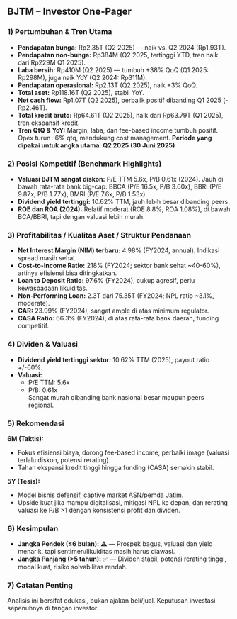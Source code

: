 ## BJTM – Investor One-Pager

### 1) Pertumbuhan & Tren Utama
- **Pendapatan bunga:** Rp2.35T (Q2 2025) — naik vs. Q2 2024 (Rp1.93T).  
- **Pendapatan non-bunga:** Rp384M (Q2 2025, tertinggi YTD, tren naik dari Rp229M Q1 2025).
- **Laba bersih:** Rp410M (Q2 2025) — tumbuh +38% QoQ (Q1 2025: Rp298M), juga naik YoY (Q2 2024: Rp311M).
- **Pendapatan operasional:** Rp2.13T (Q2 2025), naik +3% QoQ.
- **Total aset:** Rp118.16T (Q2 2025), stabil YoY.
- **Net cash flow:** Rp1.07T (Q2 2025), berbalik positif dibanding Q1 2025 (-Rp2.46T).
- **Total kredit bruto:** Rp64.61T (Q2 2025), naik dari Rp63.79T (Q1 2025), tren ekspansif kredit.
- **Tren QtQ & YoY:** Margin, laba, dan fee-based income tumbuh positif. Opex turun -6% qtq, mendukung cost management.
**Periode yang dipakai untuk angka utama: Q2 2025 (30 Juni 2025)**

### 2) Posisi Kompetitif (Benchmark Highlights)
- **Valuasi BJTM sangat diskon:** P/E TTM 5.6x, P/B 0.61x (2024). Jauh di bawah rata-rata bank big-cap: BBCA (P/E 16.5x, P/B 3.60x), BBRI (P/E 9.87x, P/B 1.77x), BMRI (P/E 7.6x, P/B 1.53x).
- **Dividend yield tertinggi:** 10.62% TTM, jauh lebih besar dibanding peers.
- **ROE dan ROA (2024):** Relatif moderat (ROE 8.8%, ROA 1.08%), di bawah BCA/BBRI, tapi dengan valuasi lebih murah.

### 3) Profitabilitas / Kualitas Aset / Struktur Pendanaan
- **Net Interest Margin (NIM) terbaru:** 4.98% (FY2024, annual). Indikasi spread masih sehat.
- **Cost-to-Income Ratio:** 218% (FY2024; sektor bank sehat ~40-60%), artinya efisiensi bisa ditingkatkan.
- **Loan to Deposit Ratio:** 97.6% (FY2024), cukup agresif, perlu kewaspadaan likuiditas.
- **Non-Performing Loan:** 2.3T dari 75.35T (FY2024; NPL ratio ~3.1%, moderate).
- **CAR:** 23.99% (FY2024), sangat ample di atas minimum regulator.
- **CASA Ratio:** 66.3% (FY2024), di atas rata-rata bank daerah, funding competitif.

### 4) Dividen & Valuasi
- **Dividend yield tertinggi sektor:** 10.62% TTM (2025), payout ratio +/-60%.
- **Valuasi:**  
  - P/E TTM: 5.6x  
  - P/B: 0.61x  
  Sangat murah dibanding bank nasional besar maupun peers regional.

### 5) Rekomendasi
**6M (Taktis):**  
- Fokus efisiensi biaya, dorong fee-based income, perbaiki image (valuasi terlalu diskon, potensi rerating).
- Tahan ekspansi kredit tinggi hingga funding (CASA) semakin stabil.

**5Y (Tesis):**  
- Model bisnis defensif, captive market ASN/pemda Jatim.
- Upside kuat jika mampu digitalisasi, mitigasi NPL ke depan, dan rerating valuasi ke P/B >1 dengan konsistensi profit dan dividen.

### 6) Kesimpulan
- **Jangka Pendek (≤6 bulan):** ⚠️ — Prospek bagus, valuasi dan yield menarik, tapi sentimen/likuiditas masih harus diawasi.
- **Jangka Panjang (>5 tahun):** ✅ — Dividen stabil, potensi rerating tinggi, modal kuat, risiko solvabilitas rendah.

### 7) Catatan Penting
Analisis ini bersifat edukasi, bukan ajakan beli/jual. Keputusan investasi sepenuhnya di tangan investor.